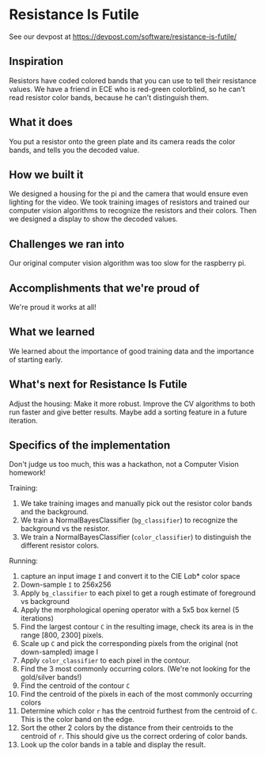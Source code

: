# Resistance Is Futile

See our devpost at https://devpost.com/software/resistance-is-futile/

## Inspiration
Resistors have coded colored bands that you can use to tell their resistance values.
We have a friend in ECE who is red-green colorblind, so he can't read resistor color bands, because he can't distinguish them.

## What it does
You put a resistor onto the green plate and its camera reads the color bands, and tells you the decoded value.

## How we built it
We designed a housing for the pi and the camera that would ensure even lighting for the video. We took training images of resistors and trained our computer vision algorithms to recognize the resistors and their colors. Then we designed a display to show the decoded values.

## Challenges we ran into
Our original computer vision algorithm was too slow for the raspberry pi.

## Accomplishments that we're proud of
We're proud it works at all!

## What we learned
We learned about the importance of good training data and the importance of starting early.

## What's next for Resistance Is Futile
Adjust the housing: Make it more robust. Improve the CV algorithms to both run faster and give better results. Maybe add a sorting feature in a future iteration.

## Specifics of the implementation
Don't judge us too much, this was a hackathon, not a Computer Vision homework!

Training:
1. We take training images and manually pick out the resistor color bands and the background.
2. We train a NormalBayesClassifier (`bg_classifier`) to recognize the background vs the resistor.
3. We train a NormalBayesClassifier (`color_classifier`) to distinguish the different resistor colors.

Running:
1. capture an input image `I` and convert it to the CIE L*a*b* color space
2. Down-sample `I` to 256x256
3. Apply `bg_classifier` to each pixel to get a rough estimate of foreground vs background
4. Apply the morphological opening operator with a 5x5 box kernel (5 iterations)
5. Find the largest contour `C` in the resulting image, check its area is in the range [800, 2300] pixels.
6. Scale up `C` and pick the corresponding pixels from the original (not down-sampled) image I
7. Apply `color_classifier` to each pixel in the contour.
8. Find the 3 most commonly occurring colors. (We're not looking for the gold/silver bands!)
9. Find the centroid of the contour `C`
10. Find the centroid of the pixels in each of the most commonly occurring colors
11. Determine which color `r` has the centroid furthest from the centroid of `C`. This is the color band on the edge.
12. Sort the other 2 colors by the distance from their centroids to the centroid of `r`. This should give us the correct ordering of color bands.
13. Look up the color bands in a table and display the result.
